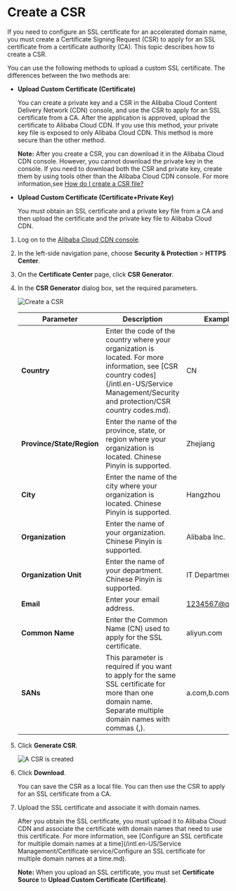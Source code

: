 # Create a CSR

If you need to configure an SSL certificate for an accelerated domain name, you must create a Certificate Signing Request \(CSR\) to apply for an SSL certificate from a certificate authority \(CA\). This topic describes how to create a CSR.

You can use the following methods to upload a custom SSL certificate. The differences between the two methods are:

-   **Upload Custom Certificate \(Certificate\)**

    You can create a private key and a CSR in the Alibaba Cloud Content Delivery Network \(CDN\) console, and use the CSR to apply for an SSL certificate from a CA. After the application is approved, upload the certificate to Alibaba Cloud CDN. If you use this method, your private key file is exposed to only Alibaba Cloud CDN. This method is more secure than the other method.

    **Note:** After you create a CSR, you can download it in the Alibaba Cloud CDN console. However, you cannot download the private key in the console. If you need to download both the CSR and private key, create them by using tools other than the Alibaba Cloud CDN console. For more information,see [How do I create a CSR file?](https://www.alibabacloud.com/help/doc-detail/42218.htm)

-   **Upload Custom Certificate \(Certificate+Private Key\)**

    You must obtain an SSL certificate and a private key file from a CA and then upload the certificate and the private key file to Alibaba Cloud CDN.


1.  Log on to the [Alibaba Cloud CDN console](https://cdn.console.aliyun.com).

2.  In the left-side navigation pane, choose **Security & Protection** \> **HTTPS Center**.

3.  On the **Certificate Center** page, click **CSR Generator**.

4.  In the **CSR Generator** dialog box, set the required parameters.

    ![Create a CSR](https://static-aliyun-doc.oss-accelerate.aliyuncs.com/assets/img/en-US/6611036061/p76515.png)

    |Parameter|Description|Example|
    |---------|-----------|-------|
    |**Country**|Enter the code of the country where your organization is located. For more information, see [CSR country codes](/intl.en-US/Service Management/Security and protection/CSR country codes.md).|CN|
    |**Province/State/Region**|Enter the name of the province, state, or region where your organization is located. Chinese Pinyin is supported.|Zhejiang|
    |**City**|Enter the name of the city where your organization is located. Chinese Pinyin is supported.|Hangzhou|
    |**Organization**|Enter the name of your organization. Chinese Pinyin is supported.|Alibaba Inc.|
    |**Organization Unit**|Enter the name of your department. Chinese Pinyin is supported.|IT Department|
    |**Email**|Enter your email address.|1234567@qq.com|
    |**Common Name**|Enter the Common Name \(CN\) used to apply for the SSL certificate.|aliyun.com|
    |**SANs**|This parameter is required if you want to apply for the same SSL certificate for more than one domain name. Separate multiple domain names with commas \(,\).|a.com,b.com,c.com|

5.  Click **Generate CSR**.

    ![A CSR is created](https://static-aliyun-doc.oss-accelerate.aliyuncs.com/assets/img/en-US/6611036061/p76516.png)

6.  Click **Download**.

    You can save the CSR as a local file. You can then use the CSR to apply for an SSL certificate from a CA.

7.  Upload the SSL certificate and associate it with domain names.

    After you obtain the SSL certificate, you must upload it to Alibaba Cloud CDN and associate the certificate with domain names that need to use this certificate. For more information, see [Configure an SSL certificate for multiple domain names at a time](/intl.en-US/Service Management/Certificate service/Configure an SSL certificate for multiple domain names at a time.md).

    **Note:** When you upload an SSL certificate, you must set **Certificate Source** to **Upload Custom Certificate \(Certificate\)**.


